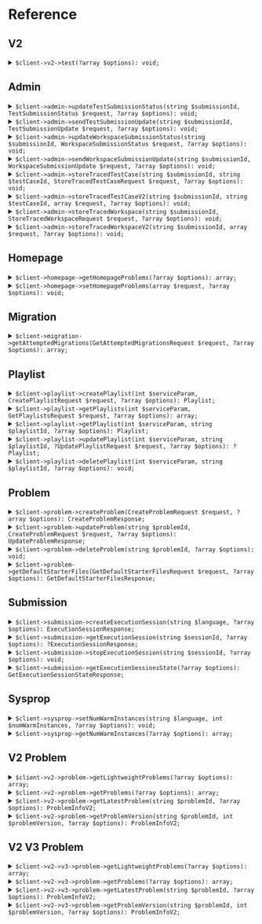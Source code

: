 # Reference
## V2
<details><summary><code>$client->v2->test(?array $options): void;</code></summary>
<dl>
<dd>

#### 🔌 Usage

<dl>
<dd>

<dl>
<dd>

```php
$client->v2->test(?array $options): void;
```
</dd>
</dl>
</dd>
</dl>


</dd>
</dl>
</details>

## Admin
<details><summary><code>$client->admin->updateTestSubmissionStatus(string $submissionId, TestSubmissionStatus $request, ?array $options): void;</code></summary>
<dl>
<dd>

#### 🔌 Usage

<dl>
<dd>

<dl>
<dd>

```php
$client->admin->updateTestSubmissionStatus(string $submissionId, TestSubmissionStatus $request, ?array $options): void;
```
</dd>
</dl>
</dd>
</dl>


</dd>
</dl>
</details>

<details><summary><code>$client->admin->sendTestSubmissionUpdate(string $submissionId, TestSubmissionUpdate $request, ?array $options): void;</code></summary>
<dl>
<dd>

#### 🔌 Usage

<dl>
<dd>

<dl>
<dd>

```php
$client->admin->sendTestSubmissionUpdate(string $submissionId, TestSubmissionUpdate $request, ?array $options): void;
```
</dd>
</dl>
</dd>
</dl>


</dd>
</dl>
</details>

<details><summary><code>$client->admin->updateWorkspaceSubmissionStatus(string $submissionId, WorkspaceSubmissionStatus $request, ?array $options): void;</code></summary>
<dl>
<dd>

#### 🔌 Usage

<dl>
<dd>

<dl>
<dd>

```php
$client->admin->updateWorkspaceSubmissionStatus(string $submissionId, WorkspaceSubmissionStatus $request, ?array $options): void;
```
</dd>
</dl>
</dd>
</dl>


</dd>
</dl>
</details>

<details><summary><code>$client->admin->sendWorkspaceSubmissionUpdate(string $submissionId, WorkspaceSubmissionUpdate $request, ?array $options): void;</code></summary>
<dl>
<dd>

#### 🔌 Usage

<dl>
<dd>

<dl>
<dd>

```php
$client->admin->sendWorkspaceSubmissionUpdate(string $submissionId, WorkspaceSubmissionUpdate $request, ?array $options): void;
```
</dd>
</dl>
</dd>
</dl>


</dd>
</dl>
</details>

<details><summary><code>$client->admin->storeTracedTestCase(string $submissionId, string $testCaseId, StoreTracedTestCaseRequest $request, ?array $options): void;</code></summary>
<dl>
<dd>

#### 🔌 Usage

<dl>
<dd>

<dl>
<dd>

```php
$client->admin->storeTracedTestCase(string $submissionId, string $testCaseId, StoreTracedTestCaseRequest $request, ?array $options): void;
```
</dd>
</dl>
</dd>
</dl>


</dd>
</dl>
</details>

<details><summary><code>$client->admin->storeTracedTestCaseV2(string $submissionId, string $testCaseId, array $request, ?array $options): void;</code></summary>
<dl>
<dd>

#### 🔌 Usage

<dl>
<dd>

<dl>
<dd>

```php
$client->admin->storeTracedTestCaseV2(string $submissionId, string $testCaseId, array $request, ?array $options): void;
```
</dd>
</dl>
</dd>
</dl>


</dd>
</dl>
</details>

<details><summary><code>$client->admin->storeTracedWorkspace(string $submissionId, StoreTracedWorkspaceRequest $request, ?array $options): void;</code></summary>
<dl>
<dd>

#### 🔌 Usage

<dl>
<dd>

<dl>
<dd>

```php
$client->admin->storeTracedWorkspace(string $submissionId, StoreTracedWorkspaceRequest $request, ?array $options): void;
```
</dd>
</dl>
</dd>
</dl>


</dd>
</dl>
</details>

<details><summary><code>$client->admin->storeTracedWorkspaceV2(string $submissionId, array $request, ?array $options): void;</code></summary>
<dl>
<dd>

#### 🔌 Usage

<dl>
<dd>

<dl>
<dd>

```php
$client->admin->storeTracedWorkspaceV2(string $submissionId, array $request, ?array $options): void;
```
</dd>
</dl>
</dd>
</dl>


</dd>
</dl>
</details>

## Homepage
<details><summary><code>$client->homepage->getHomepageProblems(?array $options): array;</code></summary>
<dl>
<dd>

#### 🔌 Usage

<dl>
<dd>

<dl>
<dd>

```php
$client->homepage->getHomepageProblems(?array $options): array;
```
</dd>
</dl>
</dd>
</dl>


</dd>
</dl>
</details>

<details><summary><code>$client->homepage->setHomepageProblems(array $request, ?array $options): void;</code></summary>
<dl>
<dd>

#### 🔌 Usage

<dl>
<dd>

<dl>
<dd>

```php
$client->homepage->setHomepageProblems(array $request, ?array $options): void;
```
</dd>
</dl>
</dd>
</dl>


</dd>
</dl>
</details>

## Migration
<details><summary><code>$client->migration->getAttemptedMigrations(GetAttemptedMigrationsRequest $request, ?array $options): array;</code></summary>
<dl>
<dd>

#### 🔌 Usage

<dl>
<dd>

<dl>
<dd>

```php
$client->migration->getAttemptedMigrations(GetAttemptedMigrationsRequest $request, ?array $options): array;
```
</dd>
</dl>
</dd>
</dl>


</dd>
</dl>
</details>

## Playlist
<details><summary><code>$client->playlist->createPlaylist(int $serviceParam, CreatePlaylistRequest $request, ?array $options): Playlist;</code></summary>
<dl>
<dd>

#### 📝 Description

<dl>
<dd>

<dl>
<dd>

Create a new playlist
</dd>
</dl>
</dd>
</dl>

#### 🔌 Usage

<dl>
<dd>

<dl>
<dd>

```php
$client->playlist->createPlaylist(int $serviceParam, CreatePlaylistRequest $request, ?array $options): Playlist;
```
</dd>
</dl>
</dd>
</dl>


</dd>
</dl>
</details>

<details><summary><code>$client->playlist->getPlaylists(int $serviceParam, GetPlaylistsRequest $request, ?array $options): array;</code></summary>
<dl>
<dd>

#### 📝 Description

<dl>
<dd>

<dl>
<dd>

Returns the user's playlists
</dd>
</dl>
</dd>
</dl>

#### 🔌 Usage

<dl>
<dd>

<dl>
<dd>

```php
$client->playlist->getPlaylists(int $serviceParam, GetPlaylistsRequest $request, ?array $options): array;
```
</dd>
</dl>
</dd>
</dl>


</dd>
</dl>
</details>

<details><summary><code>$client->playlist->getPlaylist(int $serviceParam, string $playlistId, ?array $options): Playlist;</code></summary>
<dl>
<dd>

#### 📝 Description

<dl>
<dd>

<dl>
<dd>

Returns a playlist
</dd>
</dl>
</dd>
</dl>

#### 🔌 Usage

<dl>
<dd>

<dl>
<dd>

```php
$client->playlist->getPlaylist(int $serviceParam, string $playlistId, ?array $options): Playlist;
```
</dd>
</dl>
</dd>
</dl>


</dd>
</dl>
</details>

<details><summary><code>$client->playlist->updatePlaylist(int $serviceParam, string $playlistId, ?UpdatePlaylistRequest $request, ?array $options): ?Playlist;</code></summary>
<dl>
<dd>

#### 📝 Description

<dl>
<dd>

<dl>
<dd>

Updates a playlist
</dd>
</dl>
</dd>
</dl>

#### 🔌 Usage

<dl>
<dd>

<dl>
<dd>

```php
$client->playlist->updatePlaylist(int $serviceParam, string $playlistId, ?UpdatePlaylistRequest $request, ?array $options): ?Playlist;
```
</dd>
</dl>
</dd>
</dl>


</dd>
</dl>
</details>

<details><summary><code>$client->playlist->deletePlaylist(int $serviceParam, string $playlistId, ?array $options): void;</code></summary>
<dl>
<dd>

#### 📝 Description

<dl>
<dd>

<dl>
<dd>

Deletes a playlist
</dd>
</dl>
</dd>
</dl>

#### 🔌 Usage

<dl>
<dd>

<dl>
<dd>

```php
$client->playlist->deletePlaylist(int $serviceParam, string $playlistId, ?array $options): void;
```
</dd>
</dl>
</dd>
</dl>


</dd>
</dl>
</details>

## Problem
<details><summary><code>$client->problem->createProblem(CreateProblemRequest $request, ?array $options): CreateProblemResponse;</code></summary>
<dl>
<dd>

#### 📝 Description

<dl>
<dd>

<dl>
<dd>

Creates a problem
</dd>
</dl>
</dd>
</dl>

#### 🔌 Usage

<dl>
<dd>

<dl>
<dd>

```php
$client->problem->createProblem(CreateProblemRequest $request, ?array $options): CreateProblemResponse;
```
</dd>
</dl>
</dd>
</dl>


</dd>
</dl>
</details>

<details><summary><code>$client->problem->updateProblem(string $problemId, CreateProblemRequest $request, ?array $options): UpdateProblemResponse;</code></summary>
<dl>
<dd>

#### 📝 Description

<dl>
<dd>

<dl>
<dd>

Updates a problem
</dd>
</dl>
</dd>
</dl>

#### 🔌 Usage

<dl>
<dd>

<dl>
<dd>

```php
$client->problem->updateProblem(string $problemId, CreateProblemRequest $request, ?array $options): UpdateProblemResponse;
```
</dd>
</dl>
</dd>
</dl>


</dd>
</dl>
</details>

<details><summary><code>$client->problem->deleteProblem(string $problemId, ?array $options): void;</code></summary>
<dl>
<dd>

#### 📝 Description

<dl>
<dd>

<dl>
<dd>

Soft deletes a problem
</dd>
</dl>
</dd>
</dl>

#### 🔌 Usage

<dl>
<dd>

<dl>
<dd>

```php
$client->problem->deleteProblem(string $problemId, ?array $options): void;
```
</dd>
</dl>
</dd>
</dl>


</dd>
</dl>
</details>

<details><summary><code>$client->problem->getDefaultStarterFiles(GetDefaultStarterFilesRequest $request, ?array $options): GetDefaultStarterFilesResponse;</code></summary>
<dl>
<dd>

#### 📝 Description

<dl>
<dd>

<dl>
<dd>

Returns default starter files for problem
</dd>
</dl>
</dd>
</dl>

#### 🔌 Usage

<dl>
<dd>

<dl>
<dd>

```php
$client->problem->getDefaultStarterFiles(GetDefaultStarterFilesRequest $request, ?array $options): GetDefaultStarterFilesResponse;
```
</dd>
</dl>
</dd>
</dl>


</dd>
</dl>
</details>

## Submission
<details><summary><code>$client->submission->createExecutionSession(string $language, ?array $options): ExecutionSessionResponse;</code></summary>
<dl>
<dd>

#### 📝 Description

<dl>
<dd>

<dl>
<dd>

Returns sessionId and execution server URL for session. Spins up server.
</dd>
</dl>
</dd>
</dl>

#### 🔌 Usage

<dl>
<dd>

<dl>
<dd>

```php
$client->submission->createExecutionSession(string $language, ?array $options): ExecutionSessionResponse;
```
</dd>
</dl>
</dd>
</dl>


</dd>
</dl>
</details>

<details><summary><code>$client->submission->getExecutionSession(string $sessionId, ?array $options): ?ExecutionSessionResponse;</code></summary>
<dl>
<dd>

#### 📝 Description

<dl>
<dd>

<dl>
<dd>

Returns execution server URL for session. Returns empty if session isn't registered.
</dd>
</dl>
</dd>
</dl>

#### 🔌 Usage

<dl>
<dd>

<dl>
<dd>

```php
$client->submission->getExecutionSession(string $sessionId, ?array $options): ?ExecutionSessionResponse;
```
</dd>
</dl>
</dd>
</dl>


</dd>
</dl>
</details>

<details><summary><code>$client->submission->stopExecutionSession(string $sessionId, ?array $options): void;</code></summary>
<dl>
<dd>

#### 📝 Description

<dl>
<dd>

<dl>
<dd>

Stops execution session.
</dd>
</dl>
</dd>
</dl>

#### 🔌 Usage

<dl>
<dd>

<dl>
<dd>

```php
$client->submission->stopExecutionSession(string $sessionId, ?array $options): void;
```
</dd>
</dl>
</dd>
</dl>


</dd>
</dl>
</details>

<details><summary><code>$client->submission->getExecutionSessionsState(?array $options): GetExecutionSessionStateResponse;</code></summary>
<dl>
<dd>

#### 🔌 Usage

<dl>
<dd>

<dl>
<dd>

```php
$client->submission->getExecutionSessionsState(?array $options): GetExecutionSessionStateResponse;
```
</dd>
</dl>
</dd>
</dl>


</dd>
</dl>
</details>

## Sysprop
<details><summary><code>$client->sysprop->setNumWarmInstances(string $language, int $numWarmInstances, ?array $options): void;</code></summary>
<dl>
<dd>

#### 🔌 Usage

<dl>
<dd>

<dl>
<dd>

```php
$client->sysprop->setNumWarmInstances(string $language, int $numWarmInstances, ?array $options): void;
```
</dd>
</dl>
</dd>
</dl>


</dd>
</dl>
</details>

<details><summary><code>$client->sysprop->getNumWarmInstances(?array $options): array;</code></summary>
<dl>
<dd>

#### 🔌 Usage

<dl>
<dd>

<dl>
<dd>

```php
$client->sysprop->getNumWarmInstances(?array $options): array;
```
</dd>
</dl>
</dd>
</dl>


</dd>
</dl>
</details>

## V2 Problem
<details><summary><code>$client->v2->problem->getLightweightProblems(?array $options): array;</code></summary>
<dl>
<dd>

#### 📝 Description

<dl>
<dd>

<dl>
<dd>

Returns lightweight versions of all problems
</dd>
</dl>
</dd>
</dl>

#### 🔌 Usage

<dl>
<dd>

<dl>
<dd>

```php
$client->v2->problem->getLightweightProblems(?array $options): array;
```
</dd>
</dl>
</dd>
</dl>


</dd>
</dl>
</details>

<details><summary><code>$client->v2->problem->getProblems(?array $options): array;</code></summary>
<dl>
<dd>

#### 📝 Description

<dl>
<dd>

<dl>
<dd>

Returns latest versions of all problems
</dd>
</dl>
</dd>
</dl>

#### 🔌 Usage

<dl>
<dd>

<dl>
<dd>

```php
$client->v2->problem->getProblems(?array $options): array;
```
</dd>
</dl>
</dd>
</dl>


</dd>
</dl>
</details>

<details><summary><code>$client->v2->problem->getLatestProblem(string $problemId, ?array $options): ProblemInfoV2;</code></summary>
<dl>
<dd>

#### 📝 Description

<dl>
<dd>

<dl>
<dd>

Returns latest version of a problem
</dd>
</dl>
</dd>
</dl>

#### 🔌 Usage

<dl>
<dd>

<dl>
<dd>

```php
$client->v2->problem->getLatestProblem(string $problemId, ?array $options): ProblemInfoV2;
```
</dd>
</dl>
</dd>
</dl>


</dd>
</dl>
</details>

<details><summary><code>$client->v2->problem->getProblemVersion(string $problemId, int $problemVersion, ?array $options): ProblemInfoV2;</code></summary>
<dl>
<dd>

#### 📝 Description

<dl>
<dd>

<dl>
<dd>

Returns requested version of a problem
</dd>
</dl>
</dd>
</dl>

#### 🔌 Usage

<dl>
<dd>

<dl>
<dd>

```php
$client->v2->problem->getProblemVersion(string $problemId, int $problemVersion, ?array $options): ProblemInfoV2;
```
</dd>
</dl>
</dd>
</dl>


</dd>
</dl>
</details>

## V2 V3 Problem
<details><summary><code>$client->v2->v3->problem->getLightweightProblems(?array $options): array;</code></summary>
<dl>
<dd>

#### 📝 Description

<dl>
<dd>

<dl>
<dd>

Returns lightweight versions of all problems
</dd>
</dl>
</dd>
</dl>

#### 🔌 Usage

<dl>
<dd>

<dl>
<dd>

```php
$client->v2->v3->problem->getLightweightProblems(?array $options): array;
```
</dd>
</dl>
</dd>
</dl>


</dd>
</dl>
</details>

<details><summary><code>$client->v2->v3->problem->getProblems(?array $options): array;</code></summary>
<dl>
<dd>

#### 📝 Description

<dl>
<dd>

<dl>
<dd>

Returns latest versions of all problems
</dd>
</dl>
</dd>
</dl>

#### 🔌 Usage

<dl>
<dd>

<dl>
<dd>

```php
$client->v2->v3->problem->getProblems(?array $options): array;
```
</dd>
</dl>
</dd>
</dl>


</dd>
</dl>
</details>

<details><summary><code>$client->v2->v3->problem->getLatestProblem(string $problemId, ?array $options): ProblemInfoV2;</code></summary>
<dl>
<dd>

#### 📝 Description

<dl>
<dd>

<dl>
<dd>

Returns latest version of a problem
</dd>
</dl>
</dd>
</dl>

#### 🔌 Usage

<dl>
<dd>

<dl>
<dd>

```php
$client->v2->v3->problem->getLatestProblem(string $problemId, ?array $options): ProblemInfoV2;
```
</dd>
</dl>
</dd>
</dl>


</dd>
</dl>
</details>

<details><summary><code>$client->v2->v3->problem->getProblemVersion(string $problemId, int $problemVersion, ?array $options): ProblemInfoV2;</code></summary>
<dl>
<dd>

#### 📝 Description

<dl>
<dd>

<dl>
<dd>

Returns requested version of a problem
</dd>
</dl>
</dd>
</dl>

#### 🔌 Usage

<dl>
<dd>

<dl>
<dd>

```php
$client->v2->v3->problem->getProblemVersion(string $problemId, int $problemVersion, ?array $options): ProblemInfoV2;
```
</dd>
</dl>
</dd>
</dl>


</dd>
</dl>
</details>
